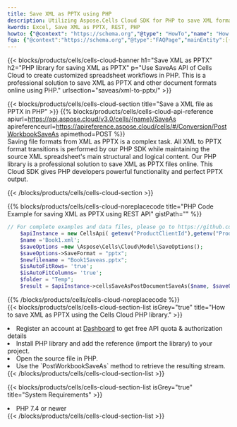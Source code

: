 ```yaml
---
title: Save XML as PPTX using PHP 
description: Utilizing Aspose.Cells Cloud SDK for PHP to save XML format file as PPTX format file. 
kwords: Excel, Save XML as PPTX, REST, PHP
howto: {"@context": "https://schema.org","@type": "HowTo","name": "How to save XML as PPTX using the Cells Cloud PHP library.","description": "How to save XML as PPTX using the Cells Cloud PHP library.","image": {"@type": "ImageObject"},"url": "/php/saveas/xml-to-pptx/","step": [{ "@type": "HowToStep","name": "How to save XML as PPTX using the Cells Cloud PHP library. step 1", "image": {"@type": "ImageObject",},"url": "/php/saveas/xml-to-pptx/","text": "Register an account at <a href='https://dashboard.aspose.cloud/'>Dashboard</a> to get free API quota & authorization details",},{ "@type": "HowToStep","name": "How to save XML as PPTX using the Cells Cloud PHP library. step 1", "image": {"@type": "ImageObject",},"url": "/php/saveas/xml-to-pptx/","text": "Install PHP library and add the reference (import the library) to your project.",},{ "@type": "HowToStep","name": "How to save XML as PPTX using the Cells Cloud PHP library. step 1", "image": {"@type": "ImageObject",},"url": "/php/saveas/xml-to-pptx/","text": "Open the source file in PHP.",},{ "@type": "HowToStep","name": "How to save XML as PPTX using the Cells Cloud PHP library. step 1", "image": {"@type": "ImageObject",},"url": "/php/saveas/xml-to-pptx/","text": "Use the `PostWorkbookSaveAs` method to retrieve the resulting stream.",}, ],"supply": {"@type": "HowToSupply","name": "document"},"tool": [{"@type": "HowToTool","name": "phpstorm, Visual Studio Code, Eclipse"},{"@type": "HowToTool","name": "Aspose Cells"}],"totalTime": "PT6M"}
fqa: {"@context":"https://schema.org","@type":"FAQPage","mainEntity":[{"@type":"Question","name":"Why save file as other formats file in C# using REST API?","acceptedAnswer":{"@type":"Answer","text":"Documents are encoded in many ways, and some files may be incompatible with the software you use. To open and read such files, just save them as appropriate file formats.<br/><ol><li>Install .NET SDK and add the reference (import the library) to your project.</li><li>Open the source file in C# using REST API.</li><li>Call the PostWorkbookSaveAsRequest() method, passing an output filename with required extension.</li><li>Get the result of save as a separate file.</li></ol>"}},{"@type":"Question","name":"What file formats can I save as with your C# library?","acceptedAnswer":{"@type":"Answer","text":"We support a variety of file formats for conversion using .NET library, including XLSX, Excel, xls , PDF, CSV, HTML, Markdown, XML, PNG, JPG, TIFF, Json, TXT and many more."}},{"@type":"Question","name":"What is the maximum allowed file size for conversion using this .NET library?","acceptedAnswer":{"@type":"Answer","text":"There are no file size limits for format conversions using .NET library."}}]}
---
```



{{< blocks/products/cells/cells-cloud-banner h1="Save XML as PPTX" h2="PHP library for saving XML as PPTX" p="Use SaveAs API of Cells Cloud to create customized spreadsheet workflows in PHP. This is a professional solution to save XML as PPTX and other document formats online using PHP." urlsection="saveas/xml-to-pptx/" >}}

{{< blocks/products/cells/cells-cloud-section  title="Save a XML file as PPTX in PHP" >}}
{{% blocks/products/cells/cells-cloud-api-reference  apiurl=https://api.aspose.cloud/v3.0/cells/{name}/SaveAs  apireferenceurl=https://apireference.aspose.cloud/cells/#/Conversion/PostWorkbookSaveAs  apimethod=POST %}}
<br/>
Saving file formats from XML as PPTX is a complex task. All XML to PPTX format transitions is performed by our PHP SDK while maintaining the source XML spreadsheet's main structural and logical content. Our PHP library is a professional solution to save XML as PPTX files online. This Cloud SDK gives PHP developers powerful functionality and perfect PPTX output.

{{< /blocks/products/cells/cells-cloud-section >}}

{{% blocks/products/cells/cells-cloud-noreplacecode title="PHP Code Example for saving XML as PPTX using REST API" gistPath="" %}}
  
```php
// For complete examples and data files, please go to https://github.com/aspose-cells-cloud/aspose-cells-cloud-php/
    $apiInstance = new CellsApi( getenv("ProductClientId"),getenv("ProductClientSecret") );
    $name ='Book1.xml';
    $saveOptions =new \Aspose\Cells\Cloud\Model\SaveOptions();
    $saveOptions->SaveFormat = "pptx";
    $newfilename = "Book1Saveas.pptx";
    $isAutoFitRows= 'true';
    $isAutoFitColumns= 'true';
    $folder = "Temp";
    $result = $apiInstance->cellsSaveAsPostDocumentSaveAs($name, $saveOptions, $newfilename,$isAutoFitRows, $isAutoFitColumns, $folder);
```
  
{{% /blocks/products/cells/cells-cloud-noreplacecode  %}}
<br/>
{{< blocks/products/cells/cells-cloud-section-list isGrey="true"  title="How to save XML as PPTX using the Cells Cloud PHP library." >}}
<li>Register an account at <a href="https://dashboard.aspose.cloud/">Dashboard</a> to get free API quota & authorization details</li>
<li>Install PHP library and add the reference (import the library) to your project.</li>
<li>Open the source file in PHP.</li>
<li>Use the `PostWorkbookSaveAs` method to retrieve the resulting stream.</li>
{{< /blocks/products/cells/cells-cloud-section-list >}}

{{< blocks/products/cells/cells-cloud-section-list isGrey="true"  title="System Requirements" >}}
<li>PHP 7.4 or newer</li>
{{< /blocks/products/cells/cells-cloud-section-list >}}
